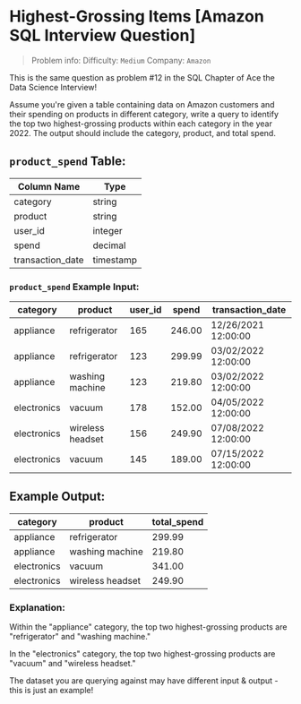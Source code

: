 # Highest-Grossing Items [Amazon SQL Interview Question]

> Problem info:
> Difficulty: `Medium`
> Company: `Amazon`

This is the same question as problem #12 in the SQL Chapter of Ace the Data Science Interview!

Assume you're given a table containing data on Amazon customers and their spending on products in different category, write a query to identify the top two highest-grossing products within each category in the year 2022. The output should include the category, product, and total spend.

## `product_spend` Table:

| Column Name | Type |
| --- | --- |
| category | string |
| product | string |
| user_id | integer |
| spend | decimal |
| transaction_date | timestamp |

### `product_spend` Example Input:

| category | product | user_id | spend | transaction_date |
| --- | --- | --- | --- | --- |
| appliance | refrigerator | 165 | 246.00 | 12/26/2021 12:00:00 |
| appliance | refrigerator | 123 | 299.99 | 03/02/2022 12:00:00 |
| appliance | washing machine | 123 | 219.80 | 03/02/2022 12:00:00 |
| electronics | vacuum | 178 | 152.00 | 04/05/2022 12:00:00 |
| electronics | wireless headset | 156 | 249.90 | 07/08/2022 12:00:00 |
| electronics | vacuum | 145 | 189.00 | 07/15/2022 12:00:00 |

## Example Output:

| category | product | total_spend |
| --- | --- | --- |
| appliance | refrigerator | 299.99 |
| appliance | washing machine | 219.80 |
| electronics | vacuum | 341.00 |
| electronics | wireless headset | 249.90 |

### Explanation:

Within the "appliance" category, the top two highest-grossing products are "refrigerator" and "washing machine."

In the "electronics" category, the top two highest-grossing products are "vacuum" and "wireless headset."

The dataset you are querying against may have different input & output - this is just an example!